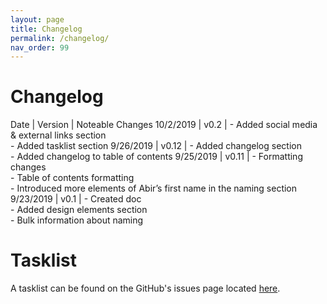 ```yaml
---
layout: page
title: Changelog
permalink: /changelog/
nav_order: 99
---
```


# Changelog

Date | Version | Noteable Changes
10/2/2019 | v0.2 | - Added social media & external links section <br/> - Added tasklist section
9/26/2019 | v0.12 | - Added changelog section <br/> - Added changelog to table of contents
9/25/2019 | v0.11 | - Formatting changes <br/> - Table of contents formatting <br/> - Introduced more elements of Abir’s first name in the naming section
9/23/2019 | v0.1 | - Created doc <br/> - Added design elements section <br/> - Bulk information about naming

# Tasklist

A tasklist can be found on the GitHub's issues page located [here][1].

[1]: https://github.com/AbirAzima/AbirAzima.github.io/issues